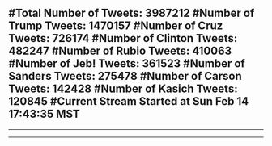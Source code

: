 #Total Number of Tweets: 3987212 
#Number of Trump Tweets: 1470157
#Number of Cruz Tweets: 726174
#Number of Clinton Tweets: 482247
#Number of Rubio Tweets: 410063
#Number of Jeb! Tweets: 361523
#Number of Sanders Tweets: 275478
#Number of Carson Tweets: 142428
#Number of Kasich Tweets: 120845
#Current Stream Started at Sun Feb 14 17:43:35 MST
---
---
---
